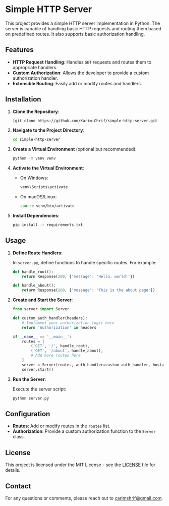 # Simple HTTP Server

This project provides a simple HTTP server implementation in Python. The server is capable of handling basic HTTP requests and routing them based on predefined routes. It also supports basic authorization handling.

## Features

- **HTTP Request Handling**: Handles `GET` requests and routes them to appropriate handlers.
- **Custom Authorization**: Allows the developer to provide a custom authorization handler.
- **Extensible Routing**: Easily add or modify routes and handlers.

## Installation

1. **Clone the Repository**:

    ```sh
    [git clone https://github.com/Karim-Chrif/simple-http-server.git
    ```

2. **Navigate to the Project Directory**:

    ```sh
    cd simple-http-server
    ```

3. **Create a Virtual Environment** (optional but recommended):

    ```sh
    python -m venv venv
    ```

4. **Activate the Virtual Environment**:

    - On Windows:

        ```sh
        venv\Scripts\activate
        ```

    - On macOS/Linux:

        ```sh
        source venv/bin/activate
        ```

5. **Install Dependencies**:

    ```sh
    pip install -r requirements.txt
    ```

## Usage

1. **Define Route Handlers**:

    In `server.py`, define functions to handle specific routes. For example:

    ```python
    def handle_root():
        return Response(200, {'message': 'Hello, world!'})

    def handle_about():
        return Response(200, {'message': 'This is the about page'})
    ```

2. **Create and Start the Server**:

    ```python
    from server import Server

    def custom_auth_handler(headers):
        # Implement your authorization logic here
        return 'Authorization' in headers

    if __name__ == '__main__':
        routes = [
            ('GET', '/', handle_root),
            ('GET', '/about', handle_about),
            # Add more routes here
        ]
        server = Server(routes, auth_handler=custom_auth_handler, host='0.0.0.0', port=65432)
        server.start()
    ```

3. **Run the Server**:

    Execute the server script:

    ```sh
    python server.py
    ```

## Configuration

- **Routes**: Add or modify routes in the `routes` list.
- **Authorization**: Provide a custom authorization function to the `Server` class.

## License

This project is licensed under the MIT License - see the [LICENSE](LICENSE) file for details.

## Contact

For any questions or comments, please reach out to [carimshrif@gmail.com](mailto:carimshrif@gmail.com).

